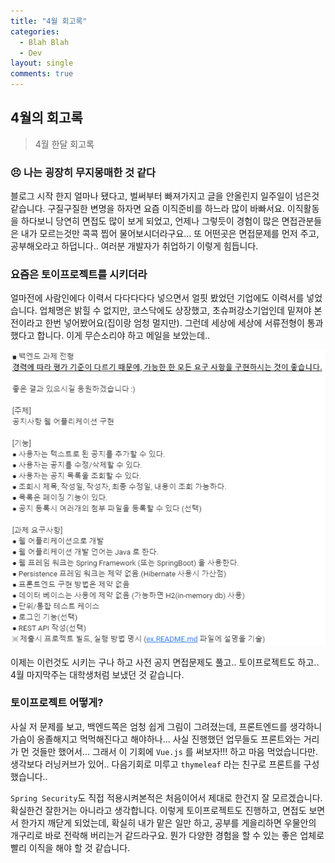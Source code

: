 ```yaml
---
title: "4월 회고록"
categories:
  - Blah Blah
  - Dev
layout: single
comments: true
---
```


## 4월의 회고록

> 4월 한달 회고록


### 😣 나는 굉장히 무지몽매한 것 같다
블로그 시작 한지 얼마나 됐다고, 벌써부터 빠져가지고 글을 안올린지 일주일이 넘은것 같습니다. 구질구질한 변명을 하자면 요즘 이직준비를 하느라 많이 바빠서요. 이직활동을 하다보니 당연히 면접도 많이 보게 되었고, 언제나 그렇듯이 경험이 많은 면접관분들은 내가 모르는것만 콕콕 찝어 물어보시더라구요... 또 어떤곳은 면접문제를 먼저 주고, 공부해오라고 하덥니다.. 여러분 개발자가 취업하기 이렇게 힘듭니다.


### 요즘은 토이프로젝트를 시키더라
얼마전에 사람인에다 이력서 다다다다다 넣으면서 얼핏 봤었던 기업에도 이력서를 넣었습니다. 업체명은 밝힐 수 없지만, 코스닥에도 상장했고, 초슈퍼강소기업인데 밑져야 본전이라고 한번 넣어봤어요(집이랑 엄청 멀지만). 그런데 세상에 세상에 서류전형이 통과했다고 합니다. 이게 무슨소리야 하고 메일을 보았는데..

![](https://github.com/JulySeven1995/JulySeven1995.github.io/blob/main/assets/images/blah/toy-project.png?raw=true)



이제는 이런것도 시키는 구나 하고 사전 공지 면접문제도 풀고.. 토이프로젝트도 하고.. 4월 마지막주는 대학생처럼 보냈던 것 같습니다.

### 토이프로젝트 어떻게?
사실 저 문제를 보고, 백엔드쪽은 엄청 쉽게 그림이 그려졌는데, 프론트엔드를 생각하니 가슴이 옹졸해지고 먹먹해진다고 해야하나... 사실 진행했던 업무들도 프론트와는 거리가 먼 것들만 했어서... 그래서 이 기회에 `Vue.js` 를 써보자!!! 하고 마음 먹었습니다만. 생각보다 러닝커브가 있어.. 다음기회로 미루고 `thymeleaf` 라는 친구로 프론트를 구성했습니다..



> [프로젝트 링크]: https://github.com/JulySeven1995/toy-board



`Spring Security`도 직접 적용시켜본적은 처음이어서 제대로 한건지 잘 모르겠습니다. 확실한건 잘한거는 아니라고 생각합니다.  이렇게 토이프로젝트도 진행하고, 면접도 보면서 한가지 깨닫게 되었는데, 확실히 내가 맡은 일만 하고, 공부를 게을리하면 우물안의 개구리로 바로 전락해 버리는거 같드라구요. 뭔가 다양한 경험을 할 수 있는 좋은 업체로 빨리 이직을 해야 할 것 같습니다.

